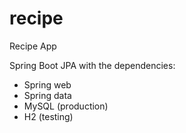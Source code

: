 # recipe
Recipe App

Spring Boot JPA with the dependencies:
* Spring web
* Spring data
* MySQL (production)
* H2 (testing)
